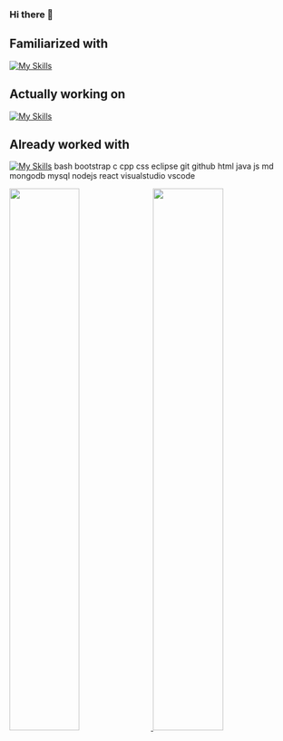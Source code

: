 ### Hi there 👋
## Familiarized with
[![My Skills](https://skillicons.dev/icons?i=eclipse,visualstudio,vscode)](https://skillicons.dev)
## Actually working on
[![My Skills](https://skillicons.dev/icons?i=bootstrap,css,js,nodejs,react)](https://skillicons.dev)
## Already worked with
[![My Skills](https://skillicons.dev/icons?i=bash,git,github,java,md,mongodb,mysql)](https://skillicons.dev)
bash
bootstrap
c
cpp	
css
eclipse
git
github
html
java
js
md
mongodb
mysql
nodejs
react
visualstudio
vscode
            <link rel="stylesheet" href="https://cdn.jsdelivr.net/gh/devicons/devicon@v2.15.1/devicon.min.css">
          
<p align="left">
  <a href="https://abhigyantrips.dev/">
  <img width="49.5%" src="https://github-readme-stats.vercel.app/api?username=jesuggc&show_icons=true&theme=gruvbox&hide_border=true" />
    <img width="49.5%" src="https://github-readme-streak-stats.herokuapp.com/?user=jesuggc&theme=gruvbox&hide_border=true" />
  </a>
</p>

<!--
**jesuggc/jesuggc** is a ✨ _special_ ✨ repository because its `README.md` (this file) appears on your GitHub profile.

Here are some ideas to get you started:


          
- 🔭 I’m currently working on ...
- 🌱 I’m currently learning ...
- 👯 I’m looking to collaborate on ...
- 🤔 I’m looking for help with ...
- 💬 Ask me about ...
- 📫 How to reach me: ...
- 😄 Pronouns: ...
- ⚡ Fun fact: ...
-->
